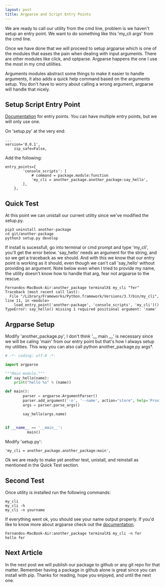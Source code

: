 ```yaml
---
layout: post
title: Argparse and Script Entry Points
---
```


We are ready to call our utility from the cmd line, problem is we haven't setup an entry point. We want to do something like this 'my_cli args' from the cmd line.

Once we have done that we will proceed to setup argparse which is one of the modules that eases the pain when dealing with input arguments. There are other modules like click, and optparse. Argparse happens the one I use the most in my cmd utilities.

Arguments modules abstract some things to make it easier to handle arguments, it also adds a quick help command based on the arguments setup. You don't have to worry about calling a wrong argument, argparse will handle that nicely.

## Setup Script Entry Point

[Documentation](https://packaging.python.org/specifications/entry-points/) for entry points. You can have multiple entry points, but we will only use one.

On 'setup.py' at the very end:

```
...
version='0.0.1',
    zip_safe=False,
```
Add the following:
```
entry_points={
        'console_scripts': [
            # command = package.module:function
            'my_cli = another_package.another_package:say_hello',
        ],
    },
```

## Quick Test
At this point we can unistall our current utility since we've modified the setup.py.

```
pip3 uninstall another-package
cd git/another-package
python3 setup.py develop
```

If install is sucessfull, go into terminal or cmd prompt and type 'my_cli', you'll get the error below. 'say_hello' needs an argument for the string, and so we get a traceback as we should. And with this we know that our entry point is working as it should, even though we can't call 'say_hello' without providing an argument. Note below even when I tried to provide my name, the utility doesn't know how to handle that arg, fear not argparse to the rescue.

```
Fernandos-MacBook-Air:another_package terminalX$ my_cli "fer"
Traceback (most recent call last):
  File "/Library/Frameworks/Python.framework/Versions/3.7/bin/my_cli", line 11, in <module>
    load_entry_point('another-package', 'console_scripts', 'my_cli')()
TypeError: say_hello() missing 1 required positional argument: 'name'
```

## Argparse Setup

Modify 'another_package.py', I don't think '__ main __' is necessary since we will be caling 'main' from our entry point but that's how I always setup my utilities. This way you can also call python another_package.py args*.

```python
# -*- coding: utf-8 -*-

import argparse

"""Main module."""
def say_hello(name):
    print("hello %s" % (name))

def main():
        parser = argparse.ArgumentParser()
        parser.add_argument('-n', '--name', action="store", help='Provides name')
        args = parser.parse_args()

        say_hello(args.name)
 
 
if __name__ == '__main__':
          main()

```

Modify 'setup.py':

```
'my_cli = another_package.another_package:main',
```

Ok we are ready to make yet another test, unistall, and reinstall as mentioned in the Quick Test section.

## Second Test
Once utility is installed run the following commands:

```
my_cli
my_cli -h
my_cli -n yourname
```

If everything went ok, you should see your name output properly.
If you'd like to know more about argparse check out the [documentation](https://docs.python.org/3/library/argparse.html?highlight=argparse#).

```
Fernandos-MacBook-Air:another_package terminalX$ my_cli -n fer
hello fer
```

## Next Article

In the next post we will publish our package to github or any git repo for that matter. Remember having a package in github alone is great since you can install with pip. Thanks for reading, hope you enjoyed, and until the next one.